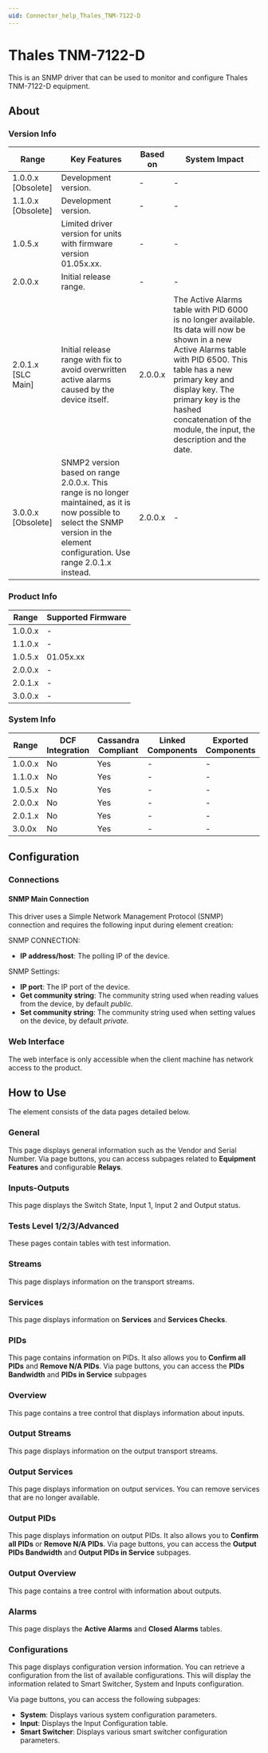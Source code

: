 ```yaml
---
uid: Connector_help_Thales_TNM-7122-D
---
```


# Thales TNM-7122-D

This is an SNMP driver that can be used to monitor and configure Thales TNM-7122-D equipment.

## About

### Version Info

| **Range**            | **Key Features**                                                                                                                                                                    | **Based on** | **System Impact**                                                                                                                                                                                                                                                                          |
|----------------------|-------------------------------------------------------------------------------------------------------------------------------------------------------------------------------------|--------------|--------------------------------------------------------------------------------------------------------------------------------------------------------------------------------------------------------------------------------------------------------------------------------------------|
| 1.0.0.x \[Obsolete\] | Development version.                                                                                                                                                                | \-           | \-                                                                                                                                                                                                                                                                                         |
| 1.1.0.x \[Obsolete\] | Development version.                                                                                                                                                                | \-           | \-                                                                                                                                                                                                                                                                                         |
| 1.0.5.x              | Limited driver version for units with firmware version 01.05x.xx.                                                                                                                   | \-           | \-                                                                                                                                                                                                                                                                                         |
| 2.0.0.x              | Initial release range.                                                                                                                                                              | \-           | \-                                                                                                                                                                                                                                                                                         |
| 2.0.1.x \[SLC Main\] | Initial release range with fix to avoid overwritten active alarms caused by the device itself.                                                                                      | 2.0.0.x      | The Active Alarms table with PID 6000 is no longer available. Its data will now be shown in a new Active Alarms table with PID 6500. This table has a new primary key and display key. The primary key is the hashed concatenation of the module, the input, the description and the date. |
| 3.0.0.x \[Obsolete\] | SNMP2 version based on range 2.0.0.x. This range is no longer maintained, as it is now possible to select the SNMP version in the element configuration. Use range 2.0.1.x instead. | 2.0.0.x      | \-                                                                                                                                                                                                                                                                                         |

### Product Info

| **Range** | **Supported Firmware** |
|-----------|------------------------|
| 1.0.0.x   | \-                     |
| 1.1.0.x   | \-                     |
| 1.0.5.x   | 01.05x.xx              |
| 2.0.0.x   | \-                     |
| 2.0.1.x   | \-                     |
| 3.0.0.x   | \-                     |

### System Info

| **Range** | **DCF Integration** | **Cassandra Compliant** | **Linked Components** | **Exported Components** |
|-----------|---------------------|-------------------------|-----------------------|-------------------------|
| 1.0.0.x   | No                  | Yes                     | \-                    | \-                      |
| 1.1.0.x   | No                  | Yes                     | \-                    | \-                      |
| 1.0.5.x   | No                  | Yes                     | \-                    | \-                      |
| 2.0.0.x   | No                  | Yes                     | \-                    | \-                      |
| 2.0.1.x   | No                  | Yes                     | \-                    | \-                      |
| 3.0.0x    | No                  | Yes                     | \-                    | \-                      |

## Configuration

### Connections

#### SNMP Main Connection

This driver uses a Simple Network Management Protocol (SNMP) connection and requires the following input during element creation:

SNMP CONNECTION:

- **IP address/host**: The polling IP of the device.

SNMP Settings:

- **IP port**: The IP port of the device.
- **Get community string**: The community string used when reading values from the device, by default *public.*
- **Set community string**: The community string used when setting values on the device, by default *private.*

### Web Interface

The web interface is only accessible when the client machine has network access to the product.

## How to Use

The element consists of the data pages detailed below.

### General

This page displays general information such as the Vendor and Serial Number. Via page buttons, you can access subpages related to **Equipment Features** and configurable **Relays**.

### Inputs-Outputs

This page displays the Switch State, Input 1, Input 2 and Output status.

### Tests Level 1/2/3/Advanced

These pages contain tables with test information.

### Streams

This page displays information on the transport streams.

### Services

This page displays information on **Services** and **Services Checks**.

### PIDs

This page contains information on PIDs. It also allows you to **Confirm all PIDs** and **Remove N/A PIDs**. Via page buttons, you can access the **PIDs Bandwidth** and **PIDs in Service** subpages

### Overview

This page contains a tree control that displays information about inputs.

### Output Streams

This page displays information on the output transport streams.

### Output Services

This page displays information on output services. You can remove services that are no longer available.

### Output PIDs

This page displays information on output PIDs. It also allows you to **Confirm all PIDs** or **Remove N/A PIDs**. Via page buttons, you can access the **Output PIDs Bandwidth** and **Output PIDs in Service** subpages.

### Output Overview

This page contains a tree control with information about outputs.

### Alarms

This page displays the **Active Alarms** and **Closed Alarms** tables.

### Configurations

This page displays configuration version information. You can retrieve a configuration from the list of available configurations. This will display the information related to Smart Switcher, System and Inputs configuration.

Via page buttons, you can access the following subpages:

- **System**: Displays various system configuration parameters.
- **Input**: Displays the Input Configuration table.
- **Smart Switcher**: Displays various smart switcher configuration parameters.
